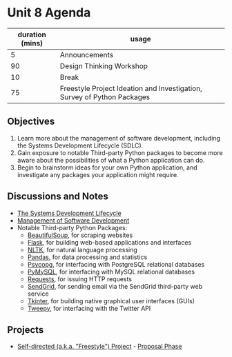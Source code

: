 # Unit 8 Agenda

duration (mins) | usage
--- | ---
5 | Announcements
90 | Design Thinking Workshop
10 | Break
75 | Freestyle Project Ideation and Investigation, Survey of Python Packages

## Objectives

  1. Learn more about the management of software development, including the Systems Development Lifecycle (SDLC).
  2. Gain exposure to notable Third-party Python packages to become more aware about the possibilities of what a Python application can do.
  3. Begin to brainstorm ideas for your own Python application, and investigate any packages your application might require.

## Discussions and Notes
  + [The Systems Development Lifecycle](/notes/information-systems/development-lifecycle.md)
  + [Management of Software Development](/notes/software/management.md)
  + Notable Third-party Python Packages:
    + [BeautifulSoup](/notes/programming-languages/python/packages/beautifulsoup.md), for scraping websites
    + [Flask](/notes/programming-languages/python/packages/flask.md), for building web-based applications and interfaces
    + [NLTK](/notes/programming-languages/python/packages/flask.md), for natural language processing
    + [Pandas](/notes/programming-languages/python/packages/pandas.md), for data processing and statistics
    + [Psycopg](/notes/programming-languages/python/packages/psycopg.md), for interfacing with PostgreSQL relational databases
    + [PyMySQL](/notes/programming-languages/python/packages/pymysql.md), for interfacing with MySQL relational databases
    + [Requests](/notes/programming-languages/python/packages/requests.md), for issuing HTTP requests
    + [SendGrid](/notes/programming-languages/python/packages/sendgrid.md), for sending email via the SendGrid third-party web service
    + [Tkinter](/notes/programming-languages/python/packages/tkinter.md), for building native graphical user interfaces (GUIs)
    + [Tweepy](/notes/programming-languages/python/packages/tweepy.md), for interfacing with the Twitter API

## Projects

  + [Self-directed (a.k.a. "Freestyle") Project](/projects/freestyle/project.md) - [Proposal Phase](/projects/freestyle/proposal.md)
